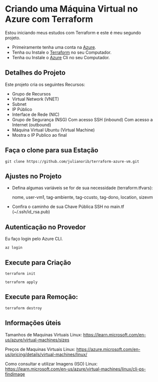 # Criando uma Máquina Virtual no Azure com Terraform

Estou iniciando meus estudos com Terraform e este é meu segundo projeto. 

- Primeiramente tenha uma conta na [Azure](https://azure.microsoft.com/pt-br/free/).
- Tenha ou Instale o [Terraform](https://developer.hashicorp.com/terraform/tutorials/aws-get-started/install-cli) no seu Computador.
- Tenha ou Instale o [Azure](https://learn.microsoft.com/en-us/cli/azure/install-azure-cli) Cli no seu Computador.

## Detalhes do Projeto

Este projeto cria os seguintes Recursos:

- Grupo de Recursos
- Virtual Network (VNET)
- Subnet 
- IP Público
- Interface de Rede (NIC)
- Grupo de Segurança (NSG)
    Com acesso SSH (inbound)
    Com acesso a Internet (outbound)
- Máquina Virtual Ubuntu (Virtual Machine)
- Mostra o IP Publico ao final


## Faça o clone para sua Estação

```
git clone https://github.com/julianorib/terraform-azure-vm.git
```

## Ajustes no Projeto

- Defina algumas variáveis se for de sua necessidade (terraform.tfvars):

    nome, user-vm1, tag-ambiente, tag-ccusto, tag-dono, location, sizevm

- Confira o caminho de sua Chave Pública SSH no main.tf (~/.ssh/id_rsa.pub)



## Autenticação no Provedor

Eu faço login pelo Azure CLI.

```
az login 
```


## Execute para Criação
```
terraform init

```
```
terraform apply

```


## Execute para Remoção:

```
terraform destroy
```

## Informações úteis

Tamanhos de Maquinas Virtuais Linux:
https://learn.microsoft.com/en-us/azure/virtual-machines/sizes

Preços de Maquinas Virtuais Linux:
https://azure.microsoft.com/en-us/pricing/details/virtual-machines/linux/

Como consultar e utilizar Imagens (ISO) Linux:
https://learn.microsoft.com/en-us/azure/virtual-machines/linux/cli-ps-findimage


